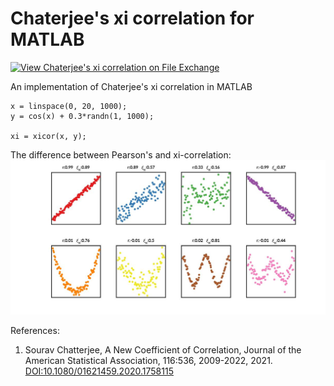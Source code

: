 # Chaterjee's xi correlation for MATLAB
[![View Chaterjee's xi correlation on File Exchange](https://www.mathworks.com/matlabcentral/images/matlab-file-exchange.svg)](https://www.mathworks.com/matlabcentral/fileexchange/112530-chaterjee-s-xi-correlation)

An implementation of Chaterjee's xi correlation in MATLAB

````
x = linspace(0, 20, 1000);
y = cos(x) + 0.3*randn(1, 1000);

xi = xicor(x, y);
````

The difference between Pearson's and xi-correlation: 
![Image description](fig_example.jpg)

References:
1. Sourav Chatterjee, A New Coefficient of Correlation, Journal of the American Statistical Association, 116:536, 2009-2022, 2021. [DOI:10.1080/01621459.2020.1758115](https://doi.org/10.1080/01621459.2020.1758115)
